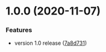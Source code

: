 # 1.0.0 (2020-11-07)


### Features

* version 1.0 release ([7a8d731](https://github.com/SUSTech-CANStudio/DinnerCoroutine/commit/7a8d731bca2f7127b14709c927be386cff432419))
